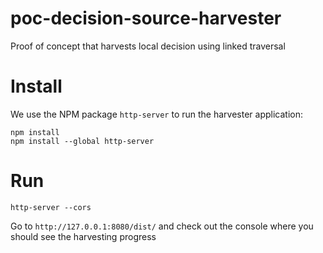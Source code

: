# poc-decision-source-harvester
Proof of concept that harvests local decision using linked traversal

# Install

We use the NPM package `http-server` to run the harvester application:
```
npm install
npm install --global http-server
```

# Run

```
http-server --cors
```

Go to `http://127.0.0.1:8080/dist/` and check out the console where you should see the harvesting progress

